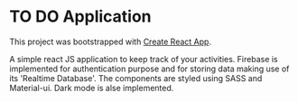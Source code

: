 # TO DO Application

This project was bootstrapped with [Create React App](https://github.com/facebook/create-react-app).

A simple react JS application to keep track of your activities.
Firebase is implemented for authentication purpose and for storing data making use of its 'Realtime Database'.
The components are styled using SASS and Material-ui.
Dark mode is alse implemented.
